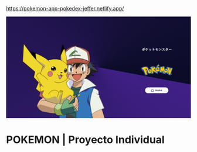 https://pokemon-app-pokedex-jeffer.netlify.app/

![Project](./Portrait.png)

# **POKEMON** | Proyecto Individual
